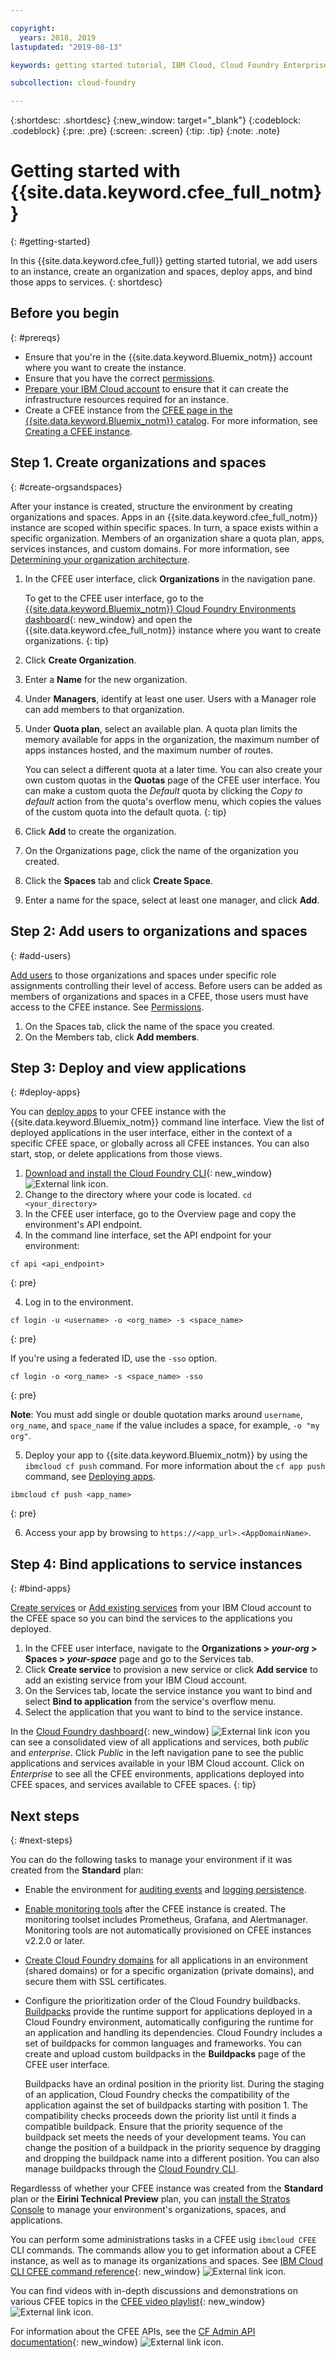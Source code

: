 ```yaml
---

copyright:
  years: 2018, 2019
lastupdated: "2019-08-13"

keywords: getting started tutorial, IBM Cloud, Cloud Foundry Enterprise Environment

subcollection: cloud-foundry

---
```


{:shortdesc: .shortdesc}
{:new_window: target="_blank"}
{:codeblock: .codeblock}
{:pre: .pre}
{:screen: .screen}
{:tip: .tip}
{:note: .note}


# Getting started with {{site.data.keyword.cfee_full_notm}}
{: #getting-started}

<!-- Revamp the getting started to guide the user from the CF overview page in the console, starting with selecting Enterprise Environment. One of the prereqs should be setting up the IBM Cloud environment and point to the Determining your organization architecture topic. Also, CFEE is not an approved acronym. Replace all instances with the Enterprise Environment short name conref. -->

In this {{site.data.keyword.cfee_full}} getting started tutorial, we add users to an instance, create an organization and spaces, deploy apps, and bind those apps to services.
{: shortdesc}

## Before you begin
{: #prereqs}

* Ensure that you're in the {{site.data.keyword.Bluemix_notm}} account where you want to create the instance.
* Ensure that you have the correct [permissions](/docs/cloud-foundry?topic=cloud-foundry-permissions). 
* [Prepare your IBM Cloud account](/docs/cloud-foundry?topic=cloud-foundry-prepare) to ensure that it can create the infrastructure resources required for an instance.
* Create a CFEE instance from the [CFEE page in the {{site.data.keyword.Bluemix_notm}} catalog](https://cloud.ibm.com/cfadmin/create). For more information, see [Creating a CFEE instance](/docs/cloud-foundry?topic=cloud-foundry-create-environment).


## Step 1. Create organizations and spaces
{: #create-orgsandspaces}

After your instance is created, structure the environment by creating organizations and spaces. Apps in an {{site.data.keyword.cfee_full_notm}} instance are scoped within specific spaces. In turn, a space exists within a specific organization. Members of an organization share a quota plan, apps, services instances, and custom domains. For more information, see [Determining your organization architecture](/docs/cloud-foundry?topic=cloud-foundry-orgstructure).

1. In the CFEE user interface, click **Organizations** in the navigation pane.

    To get to the CFEE user interface, go to the [{{site.data.keyword.Bluemix_notm}} Cloud Foundry Environments dashboard](https://cloud.ibm.com/dashboard/cloudfoundry?filter=cf_environments){: new_window} and open the {{site.data.keyword.cfee_full_notm}} instance where you want to create organizations.
    {: tip}

3. Click **Create Organization**.
4. Enter a **Name** for the new organization.
5. Under **Managers**, identify at least one user. Users with a Manager role can add members to that organization.
6. Under **Quota plan**, select an available plan. A quota plan limits the memory available for apps in the organization, the maximum number of apps instances hosted, and the maximum number of routes.
  
    You can select a different quota at a later time. You can also create your own custom quotas in the **Quotas** page of the CFEE user interface. You can make a custom quota the _Default_ quota by clicking the _Copy to default_ action from the quota's overflow menu, which copies the values of the custom quota into the default quota.
    {: tip}

1. Click **Add** to create the organization.
1. On the Organizations page, click the name of the organization you created.
1. Click the **Spaces** tab and click **Create Space**. 
1. Enter a name for the space, select at least one manager, and click **Add**.

## Step 2: Add users to organizations and spaces
{: #add-users}

[Add users](/docs/cloud-foundry?topic=cloud-foundry-adding_users) to those organizations and spaces under specific role assignments controlling their level of access.  Before users can be added as members of organizations and spaces in a CFEE, those users must have access to the CFEE instance. See [Permissions](/docs/cloud-foundry?topic=cloud-foundry-permissions).

1. On the Spaces tab, click the name of the space you created.
1. On the Members tab, click **Add members**.

## Step 3: Deploy and view applications
{: #deploy-apps}

You can [deploy apps](/docs/cloud-foundry?topic=cloud-foundry-deploy_apps) to your CFEE instance with the {{site.data.keyword.Bluemix_notm}} command line interface.  View the list of deployed applications in the user interface, either in the context of a specific CFEE space, or globally across all CFEE instances.  You can also start, stop, or delete applications from those views.

1. [Download and install the Cloud Foundry CLI](https://docs.cloudfoundry.org/cf-cli/install-go-cli.html){: new_window} ![External link icon](../icons/launch-glyph.svg "External link icon").
1. Change to the directory where your code is located. `cd <your_directory>`
2. In the CFEE user interface, go to the Overview page and copy the environment's API endpoint.
3. In the command line interface, set the API endpoint for your environment:

  ```
  cf api <api_endpoint>
  ```
  {: pre}

4. Log in to the environment.

  ```
  cf login -u <username> -o <org_name> -s <space_name>
  ```
  {: pre}

  If you're using a federated ID, use the `-sso` option.

  ```
  cf login -o <org_name> -s <space_name> -sso
  ```
  {: pre}

  **Note**: You must add single or double quotation marks around `username`, `org_name`, and  `space_name` if the value includes a space, for example, `-o "my org"`.

5.  Deploy your app to {{site.data.keyword.Bluemix_notm}} by using the `ibmcloud cf push` command. For more information about the `cf app push` command, see [Deploying apps](/docs/cloud-foundry-public?topic=cloud-foundry-public-deployingapps).

  ```
  ibmcloud cf push <app_name>
  ```
  {: pre}

6.  Access your app by browsing to `https://<app_url>.<AppDomainName>`.


## Step 4: Bind applications to service instances 
{: #bind-apps}

[Create services](/docs/cloud-foundry?topic=cloud-foundry-workingwith-services#workingwith-services#creating-services-inspace) or [Add existing services](/docs/cloud-foundry?topic=cloud-foundry-workingwith-services#workingwith-services#adding-services-inspace) from your IBM Cloud account to the CFEE space so you can bind the services to the applications you deployed.

1. In the CFEE user interface, navigate to the **Organizations > *your-org* > Spaces > *your-space*** page and go to the Services tab.
1. Click **Create service** to provision a new service or click **Add service** to add an existing service from your IBM Cloud account.
1. On the Services tab, locate the service instance you want to bind and select **Bind to application** from the service's overflow menu.
6. Select the application that you want to bind to the service instance.

In the [Cloud Foundry dashboard](https://cloud.ibm.com/dashboard/cloudfoundry/overview){: new_window} ![External link icon](../icons/launch-glyph.svg "External link icon") you can see a consolidated view of all applications and services, both *public* and *enterprise*. Click *Public* in the left navigation pane to see the public applications and services available in your IBM Cloud account.  Click on *Enterprise* to see all the CFEE environments, applications deployed into CFEE spaces, and services available to CFEE spaces.
{: tip}

## Next steps
{: #next-steps}

You can do the following tasks to manage your environment if it was created from the **Standard** plan:

 * Enable the environment for [auditing events](/docs/cloud-foundry?topic=cloud-foundry-auditing-logging#auditing-logging#auditing) and [logging persistence](/docs/cloud-foundry?topic=cloud-foundry-auditing-logging#logging).

 * [Enable monitoring tools](/docs/cloud-foundry?topic=cloud-foundry-monitoring) after the CFEE instance is created. The monitoring toolset includes Prometheus, Grafana, and Alertmanager. Monitoring tools are not automatically provisioned on CFEE instances v2.2.0 or later. 

 * [Create  Cloud Foundry domains](/docs/cloud-foundry?topic=cloud-foundry-domains) for all applications in an environment  (shared domains) or for a specific organization (private domains), and secure them with SSL certificates.

 * Configure the prioritization order of the Cloud Foundry buildbacks. [Buildpacks](https://docs.cloudfoundry.org/buildpacks/) provide the runtime support for applications deployed in a Cloud Foundry environment, automatically configuring the runtime for an application and handling its dependencies. Cloud Foundry includes a set of buildpacks for common languages and frameworks. You can create and upload custom buildpacks in the **Buildpacks** page of the CFEE user interface. 
 
   Buildpacks have an ordinal position in the priority list.  During the staging of an application, Cloud Foundry checks the compatibility of the application against the set of buildpacks starting with position 1. The compatibility checks proceeds down the priority list until it finds a compatible buildpack. Ensure that the priority sequence of the buildpack set meets the needs of your development teams.  You can change the position of a buildpack in the priority sequence by dragging and dropping the buildpack name into a different position.  You can also manage buildpacks through the [Cloud Foundry CLI](https://docs.cloudfoundry.org/adminguide/buildpacks.html).

Regardlesss of whether your CFEE instance was created from the **Standard** plan or the **Eirini Technical Preview** plan,  you can [install the Stratos Console](/docs/cloud-foundry?topic=cloud-foundry-stratos) to manage your environment's organizations, spaces, and applications. 

You can perform some administrations tasks in a CFEE usig `ibmcloud CFEE` CLI commands. The commands allow you to get information about a CFEE instance, as well as to manage its organizations and spaces. See [IBM Cloud CLI CFEE command reference](/docs/cli/reference/ibmcloud?topic=cloud-cli-ibmcloud_commands_cfee){: new_window} ![External link icon](../icons/launch-glyph.svg "External link icon").

You can find videos with in-depth discussions and demonstrations on various CFEE topics in the [CFEE video playlist](https://ibm.biz/CFEE-Playlist){: new_window} ![External link icon](../icons/launch-glyph.svg "External link icon").

For information about the CFEE APIs, see the [CF Admin API documentation](https://cloud.ibm.com/apidocs/cfaas){: new_window} ![External link icon](../icons/launch-glyph.svg "External link icon").
